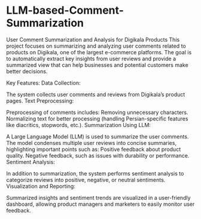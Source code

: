 # LLM-based-Comment-Summarization
User Comment Summarization and Analysis for Digikala Products
This project focuses on summarizing and analyzing user comments related to products on Digikala, one of the largest e-commerce platforms. The goal is to automatically extract key insights from user reviews and provide a summarized view that can help businesses and potential customers make better decisions.

Key Features:
Data Collection:

The system collects user comments and reviews from Digikala’s product pages.
Text Preprocessing:

Preprocessing of comments includes:
Removing unnecessary characters.
Normalizing text for better processing (handling Persian-specific features like diacritics, stopwords, etc.).
Summarization Using LLM:

A Large Language Model (LLM) is used to summarize the user comments.
The model condenses multiple user reviews into concise summaries, highlighting important points such as:
Positive feedback about product quality.
Negative feedback, such as issues with durability or performance.
Sentiment Analysis:

In addition to summarization, the system performs sentiment analysis to categorize reviews into positive, negative, or neutral sentiments.
Visualization and Reporting:

Summarized insights and sentiment trends are visualized in a user-friendly dashboard, allowing product managers and marketers to easily monitor user feedback.
